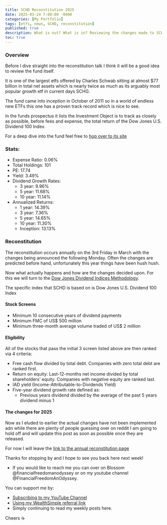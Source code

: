 ```yaml
---
title: SCHD Reconstitution 2025
date: 2025-03-24 7:00:00 -0400
categories: [My Portfolio]
tags: [etfs, news, SCHD, reconstitution]
published: true
description: What is out? What is in? Reviewing the changes made to SCHD in 2025
toc: true
---
```


### Overview
Before I dive straight into the reconstitution talk I think it will be a good idea to review the fund itself.

It is one of the largest etfs offered by Charles Schwab sitting at almost $77 billion in total net assets which is nearly twice as much as its arguably most popular growth etf in current days SCHG.

The fund came into inception in October of 2011 so in a world of endless new ETFs this one has a proven track record which is nice to see.

In the funds prospectus it lists the Investment Object is to track as closely as possible, before fees and expense, the total return of the Dow Jones U.S. Dividend 100 Index.

For a deep dive into the fund feel free to [hop over to its site](https://www.schwabassetmanagement.com/products/schd)

### Stats:
 - Expense Ratio: 0.06%
 - Total Holdings: 101
 - PE: 17.74
 - Yield: 3.49%
 - Dividend Growth Rates:
   - 3 year: 9.96%
   - 5 year: 11.68%
   - 10 year: 11.14%
 - Annualized Returns:
   - 1 year: 14.39%
   - 3 year: 7.36%
   - 5 year: 14.65%
   - 10 year: 11.30%
   - Inception: 13.13%

### Reconstitution

The reconstitution occurs annually on the 3rd Friday in March with the changes being announced the following Monday. Often the changes are predicted before hand, unfortunately this year things have been hush hush.

Now what actually happens and how are the changes decided upon. For this we will turn to the [Dow Jones Dividend Indices Methodology](https://www.spglobal.com/spdji/en/documents/methodologies/methodology-dj-dividend-indices.pdf).

The specific index that SCHD is based on is Dow Jones U.S. Dividend 100 Index

#### Stock Screens
  - Minimum 10 consecutive years of dividend payments
  - Minimum FMC of US$ 500 million
  - Minimum three-month average volume traded of US$ 2 million

#### Eligibility

All of the stocks that pass the initial 3 screen listed above are then ranked via 4 criteria:
  - Free cash flow divided by total debt. Companies with zero total debt are ranked first.
  - Return on equity: Last-12-months net income divided by total shareholders’ equity. Companies with negative equity are ranked last.
  - IAD yield (Income-Attributable-to-Dividends Yield)
  - Five-year dividend growth rate defined as:
    - Previous years dividend divided by the average of the past 5 years dividend minus 1

#### The changes for 2025

Now as I eluded to earlier the actual changes have not been implemented adn while there are plenty of people guessing over on reddit I am going to hold off and will update this post as soon as possible once they are released.

For now I will leave the [link to the annual reconstitution page](https://www.schwabassetmanagement.com/resource/annual-reconstitution)

Thanks for stopping by and I hope to see you back here next week!
- If you would like to reach me you can over on Blossom @financialfreedomanodyssey or on my youtube channel @FinancialFreedomAnOdyssey.

You can support me by:
- [Subscribing to my YouTube Channel](https://www.youtube.com/@FinancialFreedomAnOdyssey?sub_confirmation=1)
- [Using my WealthSimple referral link](https://my.wealthsimple.com/app/public/trade-referral-signup?code=VUGTXQ)
- Simply continuing to read my weekly posts here.

Cheers ☕
